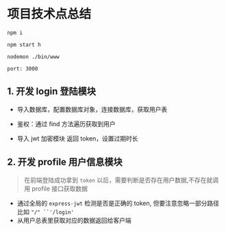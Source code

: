 # 项目技术点总结

```
npm i

npm start h

nodemon ./bin/www

port: 3000
```

## 1. 开发 login 登陆模块

- 导入数据库，配置数据库对象，连接数据库，获取用户表

- 鉴权：通过 find 方法遍历获取到用户

- 导入 jwt 加密模块 返回 token，设置过期时长

## 2. 开发 profile 用户信息模块

> 在前端登陆成功拿到 `token` 以后，需要判断是否存在用户数据,不存在就调用 profile 接口获取数据

- 通过全局的 `express-jwt` 检测是否是正确的 token, 但要注意忽略一部分路径比如 ` "/" ``'/login' `
- 从用户总表里获取对应的数据返回给客户端

